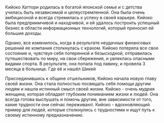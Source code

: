 Кийоко Хаттори родилась в богатой японской семье и с детства училась быть независимой и целеустремленной. Она была очень амбициозной и всегда стремилась к успеху в своей карьере. Кийоко была предприимчивой и находчивой, и ей удалось построить успешный бизнес в области информационных технологий, который приносил ей большие доходы.

Однако, все изменилось, когда в результате неудачных финансовых решений ее компания столкнулась с крахом. Кийоко потеряла все свое состояние и, чувствуя себя потерянной и безысходной, отправилась путешествовать по миру, на свои сбережения, и увлеклась опасными видами спорта. В результате, она попала под лавину, и провела 3 месяца в больнице. Где её и нашёл Шикей

Присоединившись к общине отшельников, Кийоко начала новую главу своей жизни. Она стала полностью посвящать себя помощи другим людям и нашла истинный смысл своей жизни. Кийоко - очень мудрая женщина, которая обладает глубоким пониманием жизни и людей. Она всегда готова выслушать и помочь другим, вне зависимости от того, какие трудности они сейчас переживают. Кийоко - вдохновляющий пример для людей, которые столкнулись с трудностями и ищут путь к своему истинному предназначению.